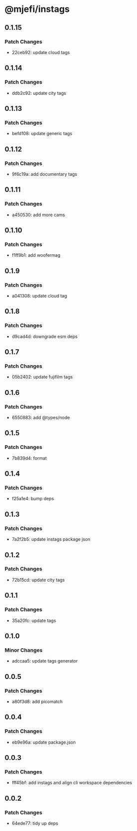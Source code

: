 # @mjefi/instags

## 0.1.15

### Patch Changes

- 22ceb92: update cloud tags

## 0.1.14

### Patch Changes

- ddb2c92: update city tags

## 0.1.13

### Patch Changes

- befd108: update generic tags

## 0.1.12

### Patch Changes

- 9f6c19a: add documentary tags

## 0.1.11

### Patch Changes

- a450530: add more cams

## 0.1.10

### Patch Changes

- f1ff9b1: add woofermag

## 0.1.9

### Patch Changes

- a041308: update cloud tag

## 0.1.8

### Patch Changes

- d9cad4d: downgrade esm deps

## 0.1.7

### Patch Changes

- 05b2402: update fujifilm tags

## 0.1.6

### Patch Changes

- 6550883: add @types/node

## 0.1.5

### Patch Changes

- 7b839d4: format

## 0.1.4

### Patch Changes

- f25a1e4: bump deps

## 0.1.3

### Patch Changes

- 7a2f2b5: update instags package json

## 0.1.2

### Patch Changes

- 72b15cd: update city tags

## 0.1.1

### Patch Changes

- 35a20fc: update tags

## 0.1.0

### Minor Changes

- adccaa5: update tags generator

## 0.0.5

### Patch Changes

- a80f3d8: add picomatch

## 0.0.4

### Patch Changes

- eb9e96a: update package.json

## 0.0.3

### Patch Changes

- fff45bf: add instags and align cli workspace dependencies

## 0.0.2

### Patch Changes

- 64ede77: tidy up deps
